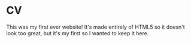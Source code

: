 # CV
This was my first ever website! It's made entirely of HTML5 so it doesn't look too great, but it's my first so I wanted to keep it here.
